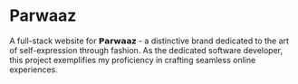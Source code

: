 # Parwaaz
 A full-stack website for 𝗣𝗮𝗿𝘄𝗮𝗮𝘇 - a distinctive brand dedicated to the art of self-expression through fashion. As the dedicated software developer, this project exemplifies my proficiency in crafting seamless online experiences. 
